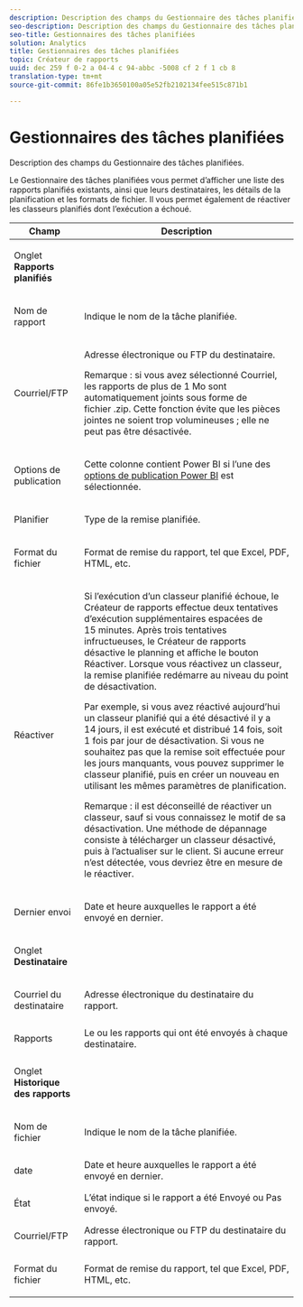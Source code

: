 ```yaml
---
description: Description des champs du Gestionnaire des tâches planifiées.
seo-description: Description des champs du Gestionnaire des tâches planifiées.
seo-title: Gestionnaires des tâches planifiées
solution: Analytics
title: Gestionnaires des tâches planifiées
topic: Créateur de rapports
uuid: dec 259 f 0-2 a 04-4 c 94-abbc -5008 cf 2 f 1 cb 8
translation-type: tm+mt
source-git-commit: 86fe1b3650100a05e52fb2102134fee515c871b1

---
```



# Gestionnaires des tâches planifiées

Description des champs du Gestionnaire des tâches planifiées.

Le Gestionnaire des tâches planifiées vous permet d’afficher une liste des rapports planifiés existants, ainsi que leurs destinataires, les détails de la planification et les formats de fichier. Il vous permet également de réactiver les classeurs planifiés dont l’exécution a échoué.

<table id="table_21B07A0B5F1D4435A4E882E45A7A6B6E"> 
 <thead> 
  <tr> 
   <th colname="col1" class="entry"> Champ </th> 
   <th colname="col2" class="entry"> Description </th> 
  </tr> 
 </thead>
 <tbody> 
  <tr> 
   <td colname="col1"> <p>Onglet <b>Rapports planifiés</b> </p> </td> 
   <td colname="col2"> </td> 
  </tr> 
  <tr> 
   <td colname="col1"> <p>Nom de rapport </p> </td> 
   <td colname="col2"> <p>Indique le nom de la tâche planifiée. </p> </td> 
  </tr> 
  <tr> 
   <td colname="col1"> <p> Courriel/FTP </p> </td> 
   <td colname="col2"> <p>Adresse électronique ou FTP du destinataire. </p> <p>Remarque : si vous avez sélectionné Courriel, les rapports de plus de 1 Mo sont automatiquement joints sous forme de fichier .zip. Cette fonction évite que les pièces jointes ne soient trop volumineuses ; elle ne peut pas être désactivée. </p> </td> 
  </tr> 
  <tr> 
   <td colname="col1"> <p>Options de publication </p> </td> 
   <td colname="col2"> <p>Cette colonne contient Power BI si l’une des <a href="../../analyze/report-builder/c-publish-power-bi/integration-power-bi.md#concept_0C4105AA10F9460A872C2489C9CD7945" format="dita" scope="local"> options de publication Power BI</a> est sélectionnée. </p> </td> 
  </tr> 
  <tr> 
   <td colname="col1"> <p>Planifier </p> </td> 
   <td colname="col2"> <p>Type de la remise planifiée. </p> </td> 
  </tr> 
  <tr> 
   <td colname="col1"> <p> Format du fichier </p> </td> 
   <td colname="col2"> <p> Format de remise du rapport, tel que Excel, PDF, HTML, etc. </p> </td> 
  </tr> 
  <tr> 
   <td colname="col1"> <p>Réactiver </p> </td> 
   <td colname="col2"> <p>Si l’exécution d’un classeur planifié échoue, le Créateur de rapports effectue deux tentatives d’exécution supplémentaires espacées de 15 minutes. Après trois tentatives infructueuses, le Créateur de rapports désactive le planning et affiche le bouton <span class="wintitle">Réactiver</span>. Lorsque vous réactivez un classeur, la remise planifiée redémarre au niveau du point de désactivation. </p> <p>Par exemple, si vous avez réactivé aujourd’hui un classeur planifié qui a été désactivé il y a 14 jours, il est exécuté et distribué 14 fois, soit 1 fois par jour de désactivation. Si vous ne souhaitez pas que la remise soit effectuée pour les jours manquants, vous pouvez supprimer le classeur planifié, puis en créer un nouveau en utilisant les mêmes paramètres de planification. </p> <p> <p>Remarque : il est déconseillé de réactiver un classeur, sauf si vous connaissez le motif de sa désactivation. Une méthode de dépannage consiste à télécharger un classeur désactivé, puis à l’actualiser sur le client. Si aucune erreur n’est détectée, vous devriez être en mesure de le réactiver. </p> </p> </td> 
  </tr> 
  <tr> 
   <td colname="col1"> <p>Dernier envoi </p> </td> 
   <td colname="col2"> <p>Date et heure auxquelles le rapport a été envoyé en dernier. </p> </td> 
  </tr> 
  <tr> 
   <td colname="col1"> <p>Onglet <b>Destinataire</b> </p> </td> 
   <td colname="col2"> </td> 
  </tr> 
  <tr> 
   <td colname="col1"> <p>Courriel du destinataire </p> </td> 
   <td colname="col2"> Adresse électronique du destinataire du rapport. </td> 
  </tr> 
  <tr> 
   <td colname="col1"> <p>Rapports </p> </td> 
   <td colname="col2"> Le ou les rapports qui ont été envoyés à chaque destinataire. </td> 
  </tr> 
  <tr> 
   <td colname="col1"> <p>Onglet <b>Historique des rapports</b> </p> </td> 
   <td colname="col2"> </td> 
  </tr> 
  <tr> 
   <td colname="col1"> <p>Nom de fichier </p> </td> 
   <td colname="col2"> Indique le nom de la tâche planifiée. </td> 
  </tr> 
  <tr> 
   <td colname="col1"> <p>date </p> </td> 
   <td colname="col2"> Date et heure auxquelles le rapport a été envoyé en dernier. </td> 
  </tr> 
  <tr> 
   <td colname="col1"> <p>État </p> </td> 
   <td colname="col2"> L’état indique si le rapport a été Envoyé ou Pas envoyé. </td> 
  </tr> 
  <tr> 
   <td colname="col1"> <p>Courriel/FTP </p> </td> 
   <td colname="col2"> Adresse électronique ou FTP du destinataire du rapport. </td> 
  </tr> 
  <tr> 
   <td colname="col1"> <p>Format du fichier </p> </td> 
   <td colname="col2"> Format de remise du rapport, tel que Excel, PDF, HTML, etc. </td> 
  </tr> 
 </tbody> 
</table>
